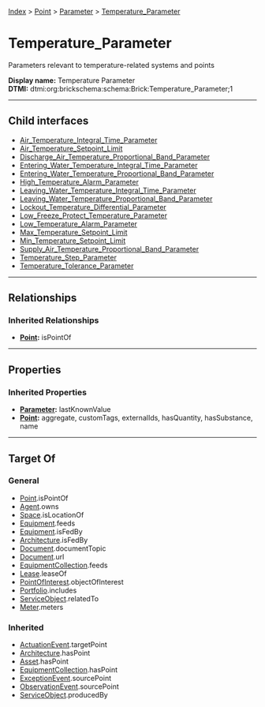 [Index](../../../index.md) > [Point](../../Point.md) > [Parameter](../Parameter.md) > [Temperature_Parameter](#)
# Temperature_Parameter

Parameters relevant to temperature-related systems and points


**Display name:** Temperature Parameter<br />
**DTMI:** dtmi:org:brickschema:schema:Brick:Temperature_Parameter;1

---

## Child interfaces
* [Air_Temperature_Integral_Time_Parameter](../PID-/Time_Parameter/Integral-/Air_Temperature-/Air_Temperature_Integral_Time_Parameter.md)
* [Air_Temperature_Setpoint_Limit](Air_Temperature_Setpoint_Limit/Air_Temperature_Setpoint_Limit.md)
* [Discharge_Air_Temperature_Proportional_Band_Parameter](../PID-/Proportional_Band_Parameter/Discharge_Air_Temperature-/Discharge_Air_Temperature_Proportional_Band_Parameter.md)
* [Entering_Water_Temperature_Integral_Time_Parameter](../PID-/Time_Parameter/Integral-/Entering_Water_Temperature-.md)
* [Entering_Water_Temperature_Proportional_Band_Parameter](../PID-/Proportional_Band_Parameter/Entering_Water_Temperature-.md)
* [High_Temperature_Alarm_Parameter](High_Temperature_Alarm_Parameter.md)
* [Leaving_Water_Temperature_Integral_Time_Parameter](../PID-/Time_Parameter/Integral-/Leaving_Water_Temperature-.md)
* [Leaving_Water_Temperature_Proportional_Band_Parameter](../PID-/Proportional_Band_Parameter/Leaving_Water_Temperature-.md)
* [Lockout_Temperature_Differential_Parameter](Lockout_Temperature_Differential_Parameter/Lockout_Temperature_Differential_Parameter.md)
* [Low_Freeze_Protect_Temperature_Parameter](Low_Freeze_Protect-.md)
* [Low_Temperature_Alarm_Parameter](Low_Temperature_Alarm_Parameter.md)
* [Max_Temperature_Setpoint_Limit](../Limit/Max-/Max_Temperature_Setpoint_Limit/Max_Temperature_Setpoint_Limit.md)
* [Min_Temperature_Setpoint_Limit](../Limit/Min-/Min_Temperature_Setpoint_Limit/Min_Temperature_Setpoint_Limit.md)
* [Supply_Air_Temperature_Proportional_Band_Parameter](../PID-/Proportional_Band_Parameter/Supply_Air_Temperature-/Supply_Air_Temperature_Proportional_Band_Parameter.md)
* [Temperature_Step_Parameter](../PID-/Step_Parameter/Temperature-/Temperature_Step_Parameter.md)
* [Temperature_Tolerance_Parameter](../Tolerance-/Temperature-.md)

---

## Relationships

### Inherited Relationships
* **[Point](../../Point.md):** isPointOf

---

## Properties

### Inherited Properties
* **[Parameter](../Parameter.md):** lastKnownValue
* **[Point](../../Point.md):** aggregate, customTags, externalIds, hasQuantity, hasSubstance, name

---

## Target Of
### General
* [Point](../../Point.md).isPointOf
* [Agent](../../../Agent/Agent.md).owns
* [Space](../../../Space/Space.md).isLocationOf
* [Equipment](../../../Asset/Equipment/Equipment.md).feeds
* [Equipment](../../../Asset/Equipment/Equipment.md).isFedBy
* [Architecture](../../../Space/Architecture/Architecture.md).isFedBy
* [Document](../../../Information/Document/Document.md).documentTopic
* [Document](../../../Information/Document/Document.md).url
* [EquipmentCollection](../../../Collection/Equipment-.md).feeds
* [Lease](../../../Event/Lease.md).leaseOf
* [PointOfInterest](../../../Information/PointOfInterest.md).objectOfInterest
* [Portfolio](../../../Collection/Portfolio.md).includes
* [ServiceObject](../../../Information/ServiceObject/ServiceObject.md).relatedTo
* [Meter](../../../Asset/Equipment/Meter/Meter.md).meters
### Inherited
* [ActuationEvent](../../../Event/Point-/ActuationEvent.md).targetPoint
* [Architecture](../../../Space/Architecture/Architecture.md).hasPoint
* [Asset](../../../Asset/Asset.md).hasPoint
* [EquipmentCollection](../../../Collection/Equipment-.md).hasPoint
* [ExceptionEvent](../../../Event/Point-/ExceptionEvent.md).sourcePoint
* [ObservationEvent](../../../Event/Point-/ObservationEvent.md).sourcePoint
* [ServiceObject](../../../Information/ServiceObject/ServiceObject.md).producedBy
